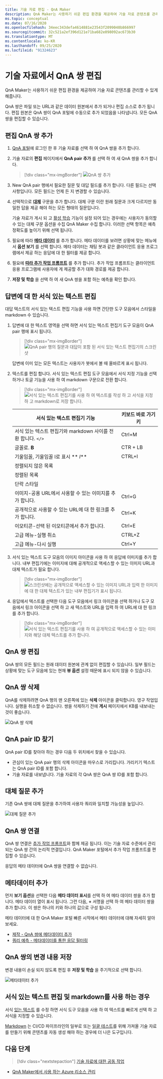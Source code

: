 ```yaml
---
title: 기술 자료 편집 - QnA Maker
description: QnA Maker는 사용하기 쉬운 편집 환경을 제공하여 기술 자료 콘텐츠를 관리할 수 있게 해줍니다.
ms.topic: conceptual
ms.date: 07/16/2020
ms.openlocfilehash: 34eec343defa4614881e23543f2099040b866997
ms.sourcegitcommit: 32c521a2ef396d121e71ba682e098092ac673b30
ms.translationtype: MT
ms.contentlocale: ko-KR
ms.lasthandoff: 09/25/2020
ms.locfileid: "91324623"
---
```

# <a name="edit-qna-pairs-in-your-knowledge-base"></a>기술 자료에서 QnA 쌍 편집

QnA Maker는 사용하기 쉬운 편집 환경을 제공하여 기술 자료 콘텐츠를 관리할 수 있게 해줍니다.

QnA 쌍은 파일 또는 URL과 같은 데이터 원본에서 추가 되거나 편집 소스로 추가 됩니다. 편집 원본은 QnA 쌍이 QnA 포털에 수동으로 추가 되었음을 나타냅니다. 모든 QnA 쌍을 편집할 수 있습니다.

<a name="add-an-editorial-qna-set"></a>

## <a name="add-an-editorial-qna-pair"></a>편집 QnA 쌍 추가

1. [QnA 포털](https://www.qnamaker.ai/)에 로그인 한 후 기술 자료를 선택 하 여 QnA 쌍을 추가 합니다.
1. 기술 자료의 **편집** 페이지에서 **QnA pair 추가** 를 선택 하 여 새 QnA 쌍을 추가 합니다.

    > [!div class="mx-imgBorder"]
    > ![QnA 쌍 추가](../media/qnamaker-how-to-edit-kb/add-qnapair.png)

1. New QnA pair 행에서 필요한 질문 및 대답 필드를 추가 합니다. 다른 필드는 선택 사항입니다. 모든 필드는 언제 든 지 변경할 수 있습니다.

1. 선택적으로 **[대체](../Quickstarts/add-question-metadata-portal.md#add-additional-alternatively-phrased-questions)** 구문을 추가 합니다. 대체 구문 이란 원래 질문과 크게 다르지만 동일한 답을 제공 해야 하는 모든 형태의 질문입니다.

    기술 자료가 게시 되 고 [활성 학습](use-active-learning.md) 기능이 설정 되어 있는 경우에는 사용자가 동의할 수 있는 대체 구문 옵션을 수집 QnA Maker 수집 합니다. 이러한 선택 항목은 예측 정확도를 높이기 위해 선택 됩니다.

1. 필요에 따라 **[메타 데이터](../Quickstarts/add-question-metadata-portal.md#add-metadata-to-filter-the-answers)** 를 추가 합니다. 메타 데이터를 보려면 상황에 맞는 메뉴에서 **옵션 보기** 를 선택 합니다. 메타 데이터는 채팅 봇과 같은 클라이언트 응용 프로그램에서 제공 하는 응답에 대 한 필터를 제공 합니다.

1. 필요에 **[따라 추가 작업 프롬프트](multiturn-conversation.md)** 를 추가 합니다. 추가 작업 프롬프트는 클라이언트 응용 프로그램에 사용자에 게 제공할 추가 대화 경로를 제공 합니다.

1. **저장 및 학습** 을 선택 하 여 새 QnA 쌍을 포함 하는 예측을 확인 합니다.

## <a name="rich-text-editing-for-answer"></a>답변에 대 한 서식 있는 텍스트 편집

대답 텍스트의 서식 있는 텍스트 편집 기능을 사용 하면 간단한 도구 모음에서 스타일을 markdown 수 있습니다.

1. 답변에 대 한 텍스트 영역을 선택 하면 서식 있는 텍스트 편집기 도구 모음이 QnA pair 행에 표시 됩니다.

    > [!div class="mx-imgBorder"]
    > ![QnA pair 행의 질문과 대답이 포함 된 서식 있는 텍스트 편집기의 스크린샷](../media/qnamaker-how-to-edit-kb/rich-text-control-qna-pair-row.png)

    답변에 이미 있는 모든 텍스트는 사용자가 봇에서 볼 때 올바르게 표시 됩니다.

1. 텍스트를 편집 합니다. 서식 있는 텍스트 편집 도구 모음에서 서식 지정 기능을 선택 하거나 토글 기능을 사용 하 여 markdown 구문으로 전환 합니다.

    > [!div class="mx-imgBorder"]
    > ![서식 있는 텍스트 편집기를 사용 하 여 텍스트를 작성 하 고 서식을 지정 하 고 markdown로 저장 합니다.](../media/qnamaker-how-to-edit-kb/rich-text-display-image.png)

    |서식 있는 텍스트 편집기 기능|키보드 바로 가기 키|
    |--|--|
    |서식 있는 텍스트 편집기와 markdown 사이를 전환 합니다. `</>`|Ctrl+M|
    |글꼴로. **B**|CTR + LB|
    |기울임꼴, 기울임꼴 I로 표시 ** _I_**|CTRL+I|
    |정렬되지 않은 목록||
    |정렬된 목록||
    |단락 스타일||
    |이미지-공용 URL에서 사용할 수 있는 이미지를 추가 합니다.|Ctrl+G|
    |공개적으로 사용할 수 있는 URL에 대 한 링크를 추가 합니다.|Ctrl+K|
    |이모티콘-선택 된 이모티콘에서 추가 합니다.|Ctrl+E|
    |고급 메뉴-실행 취소|CTRL+Z|
    |고급 메뉴-다시 실행|Ctrl+Y|

1. 서식 있는 텍스트 도구 모음의 이미지 아이콘을 사용 하 여 응답에 이미지를 추가 합니다. 내부 편집기에는 이미지에 대해 공개적으로 액세스할 수 있는 이미지 URL과 대체 텍스트가 필요 합니다.


    > [!div class="mx-imgBorder"]
    > ![스크린샷에는 공개적으로 액세스할 수 있는 이미지 URL과 입력 한 이미지에 대 한 대체 텍스트가 있는 내부 편집기가 표시 됩니다.](../media/qnamaker-how-to-edit-kb/add-image-url-alternate-text.png)

1. 응답에서 텍스트를 선택한 다음 도구 모음에서 링크 아이콘을 선택 하거나 도구 모음에서 링크 아이콘을 선택 하 고 새 텍스트와 URL을 입력 하 여 URL에 대 한 링크를 추가 합니다.

    > [!div class="mx-imgBorder"]
    > ![서식 있는 텍스트 편집기를 사용 하 여 공개적으로 액세스할 수 있는 이미지와 해당 대체 텍스트를 추가 합니다.](../media/qnamaker-how-to-edit-kb/add-link-to-answer-rich-text-editor.png)

## <a name="edit-a-qna-pair"></a>QnA 쌍 편집

QnA 쌍의 모든 필드는 원래 데이터 원본에 관계 없이 편집할 수 있습니다. 일부 필드는 상황에 맞는 도구 모음에 있는 현재 **뷰 옵션** 설정 때문에 표시 되지 않을 수 있습니다.

## <a name="delete-a-qna-pair"></a>QnA 쌍 삭제

QnA를 삭제하려면 QnA 행의 맨 오른쪽에 있는 **삭제** 아이콘을 클릭합니다. 영구 작업입니다. 실행을 취소할 수 없습니다. 쌍을 삭제하기 전에 **게시** 페이지에서 KB를 내보내는 것이 좋습니다.

![QnA 쌍 삭제](../media/qnamaker-how-to-edit-kb/delete-qnapair.png)

## <a name="find-the-qna-pair-id"></a>QnA pair ID 찾기

QnA pair ID를 찾아야 하는 경우 다음 두 위치에서 찾을 수 있습니다.

* 관심이 있는 QnA pair 행의 삭제 아이콘을 마우스로 가리킵니다. 가리키기 텍스트는 QnA pair ID를 포함 합니다.
* 기술 자료를 내보냅니다. 기술 자료의 각 QnA 쌍은 QnA 쌍 ID를 포함 합니다.

## <a name="add-alternate-questions"></a>대체 질문 추가

기존 QnA 쌍에 대체 질문을 추가하여 사용자 쿼리와 일치할 가능성을 높입니다.

![대체 질문 추가](../media/qnamaker-how-to-edit-kb/add-alternate-question.png)

## <a name="linking-qna-pairs"></a>QnA 쌍 연결

QnA 쌍 연결은 [추가 작업 프롬프트](multiturn-conversation.md)와 함께 제공 됩니다. 이는 기술 자료 수준에서 관리 되는 QnA 쌍 간의 논리적 연결입니다. QnA Maker 포털에서 추가 작업 프롬프트를 편집할 수 있습니다.

응답의 메타 데이터에 QnA 쌍을 연결할 수 없습니다.

## <a name="add-metadata"></a>메타데이터 추가

먼저 **보기 옵션**을 선택한 다음 **메타 데이터 표시**를 선택 하 여 메타 데이터 쌍을 추가 합니다. 메타 데이터 열이 표시 됩니다. 그런 다음, **+** 서명을 선택 하 여 메타 데이터 쌍을 추가 합니다. 이 쌍은 하나의 키와 하나의 값으로 구성 됩니다.

메타 데이터에 대 한 QnA Maker 포털 빠른 시작에서 메타 데이터에 대해 자세히 알아보세요.
* [제작 - QnA 쌍에 메타데이터 추가](../quickstarts/add-question-metadata-portal.md#add-metadata-to-filter-the-answers)
* [쿼리 예측 - 메타데이터를 통한 응답 필터링](../quickstarts/get-answer-from-knowledge-base-using-url-tool.md)

## <a name="save-changes-to-the-qna-pairs"></a>QnA 쌍의 변경 내용 저장

변경 내용이 손실 되지 않도록 편집 후 **저장 및 학습** 을 주기적으로 선택 합니다.

![메타데이터 추가](../media/qnamaker-how-to-edit-kb/add-metadata.png)

## <a name="when-to-use-rich-text-editing-versus-markdown"></a>서식 있는 텍스트 편집 및 markdown를 사용 하는 경우

서식 [있는 텍스트](#add-an-editorial-qna-set) 를 수정 하면 서식 도구 모음을 사용 하 여 텍스트를 빠르게 선택 하 고 서식을 지정할 수 있습니다.

[Markdown](../reference-markdown-format.md) 는 CI/CD 파이프라인의 일부로 또는 [일괄 테스트](../Quickstarts/batch-testing.md)를 위해 가져올 기술 자료를 만들기 위해 콘텐츠를 자동 생성 해야 하는 경우에 더 나은 도구입니다.

## <a name="next-steps"></a>다음 단계

> [!div class="nextstepaction"]
> [기술 자료에 대한 공동 작업](./collaborate-knowledge-base.md)

* [QnA Maker에서 사용 하는 Azure 리소스 관리](set-up-qnamaker-service-azure.md)
